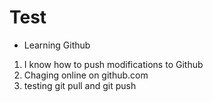 # Test

- Learning Github

1. I know how to push modifications to Github
2. Chaging online on github.com
3. testing git pull and git push
